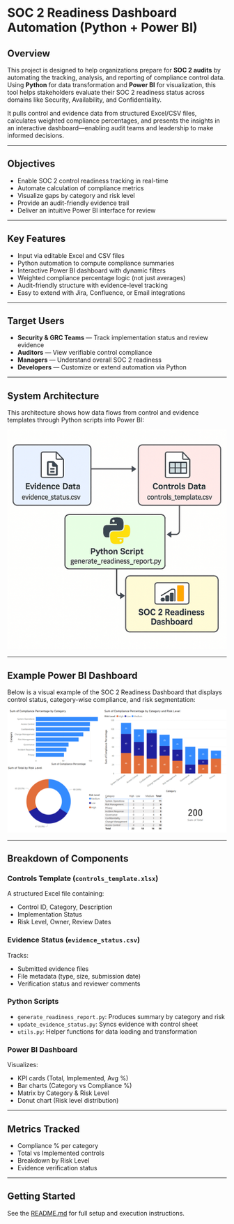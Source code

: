 # SOC 2 Readiness Dashboard Automation (Python + Power BI)

## Overview

This project is designed to help organizations prepare for **SOC 2 audits** by automating the tracking, analysis, and reporting of compliance control data. Using **Python** for data transformation and **Power BI** for visualization, this tool helps stakeholders evaluate their SOC 2 readiness status across domains like Security, Availability, and Confidentiality.

It pulls control and evidence data from structured Excel/CSV files, calculates weighted compliance percentages, and presents the insights in an interactive dashboard—enabling audit teams and leadership to make informed decisions.

---

## Objectives

- Enable SOC 2 control readiness tracking in real-time
- Automate calculation of compliance metrics
- Visualize gaps by category and risk level
- Provide an audit-friendly evidence trail
- Deliver an intuitive Power BI interface for review

---

## Key Features

- Input via editable Excel and CSV files
- Python automation to compute compliance summaries
- Interactive Power BI dashboard with dynamic filters
- Weighted compliance percentage logic (not just averages)
- Audit-friendly structure with evidence-level tracking
- Easy to extend with Jira, Confluence, or Email integrations

---

## Target Users

- **Security & GRC Teams** — Track implementation status and review evidence
- **Auditors** — View verifiable control compliance
- **Managers** — Understand overall SOC 2 readiness
- **Developers** — Customize or extend automation via Python

---

## System Architecture

This architecture shows how data flows from control and evidence templates through Python scripts into Power BI:

![Architecture Diagram](../docs/architecture_diagram.png)

---

## Example Power BI Dashboard

Below is a visual example of the SOC 2 Readiness Dashboard that displays control status, category-wise compliance, and risk segmentation:

![Power BI Dashboard](../dashboards/PowerBi_Dashboard.png)

---

## Breakdown of Components

### Controls Template (`controls_template.xlsx`)
A structured Excel file containing:
- Control ID, Category, Description
- Implementation Status
- Risk Level, Owner, Review Dates

### Evidence Status (`evidence_status.csv`)
Tracks:
- Submitted evidence files
- File metadata (type, size, submission date)
- Verification status and reviewer comments

### Python Scripts
- `generate_readiness_report.py`: Produces summary by category and risk
- `update_evidence_status.py`: Syncs evidence with control sheet
- `utils.py`: Helper functions for data loading and transformation

### Power BI Dashboard
Visualizes:
- KPI cards (Total, Implemented, Avg %)
- Bar charts (Category vs Compliance %)
- Matrix by Category & Risk Level
- Donut chart (Risk level distribution)

---

## Metrics Tracked

- Compliance % per category
- Total vs Implemented controls
- Breakdown by Risk Level
- Evidence verification status

---

## Getting Started

See the [README.md](../README.md) for full setup and execution instructions.
